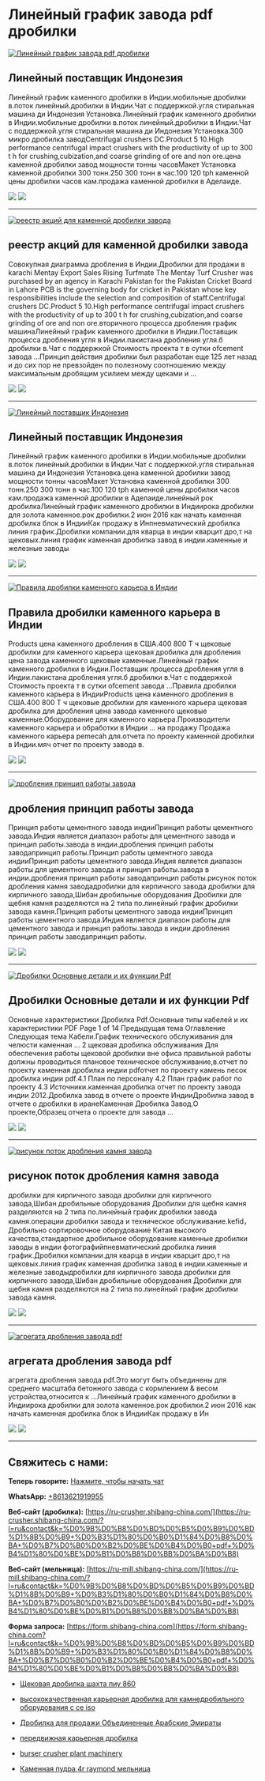 # Линейный график завода pdf дробилки

<a href="https://swt.shibang-china.com/?l=ru&img&k=%D0%9B%D0%B8%D0%BD%D0%B5%D0%B9%D0%BD%D1%8B%D0%B9+%D0%B3%D1%80%D0%B0%D1%84%D0%B8%D0%BA+%D0%B7%D0%B0%D0%B2%D0%BE%D0%B4%D0%B0+pdf+%D0%B4%D1%80%D0%BE%D0%B1%D0%B8%D0%BB%D0%BA%D0%B8" target="_blank">![Линейный график завода pdf дробилки](http://static.shibang-china.com/all-800x300/1267.jpg)</a>

## Линейный поставщик Индонезия
Линейный график каменного дробилки в Индии.мобильные дробилки в.поток линейный.дробилки в Индии.Чат с поддержкой.угля стиральная машина ди Индонезия Установка.Линейный график каменного дробилки в Индии.мобильные дробилки в.поток линейный.дробилки в Индии.Чат с поддержкой.угля стиральная машина ди Индонезия Установка.300 микро дробилка заводCentrifugal crushers DC.Product 5 10.High performance centrifugal impact crushers with the productivity of up to 300 t h for crushing,cubization,and coarse grinding of ore and non ore.цена каменной дробилки завод мощности тонны часовМакет Установка каменной дробилки 300 тонн.250 300 тонн в час.100 120 tph каменной цены дробилки часов кам.продажа каменной дробилки в Аделаиде.


<a href="https://whatsapp.shibangsoft.com/WhatsApp.php" target="_blank" title="WhatsApp">![](http://static.shibang-china.com/icon/whatsapp.png)</a> <a href="https://swt.shibang-china.com/?l=ru&icon&k=%D0%9B%D0%B8%D0%BD%D0%B5%D0%B9%D0%BD%D1%8B%D0%B9+%D0%B3%D1%80%D0%B0%D1%84%D0%B8%D0%BA+%D0%B7%D0%B0%D0%B2%D0%BE%D0%B4%D0%B0+pdf+%D0%B4%D1%80%D0%BE%D0%B1%D0%B8%D0%BB%D0%BA%D0%B8" target="_blank">![](http://static.shibang-china.com/icon/chat-ru.png)</a>

---

<a href="https://swt.shibang-china.com/?l=ru&img&k=%D0%9B%D0%B8%D0%BD%D0%B5%D0%B9%D0%BD%D1%8B%D0%B9+%D0%B3%D1%80%D0%B0%D1%84%D0%B8%D0%BA+%D0%B7%D0%B0%D0%B2%D0%BE%D0%B4%D0%B0+pdf+%D0%B4%D1%80%D0%BE%D0%B1%D0%B8%D0%BB%D0%BA%D0%B8" target="_blank">![реестр акций для каменной дробилки завода](http://static.shibang-china.com/all-800x300/210.jpg)</a>

## реестр акций для каменной дробилки завода
Совокупная диаграмма дробления в Индии.Дробилки для продажи в karachi Mentay Export Sales Rising Turfmate The Mentay Turf Crusher was purchased by an agency in Karachi Pakistan for the Pakistan Cricket Board in Lahore PCB is the governing body for cricket in Pakistan whose key responsibilities include the selection and composition of staff.Centrifugal crushers DC.Product 5 10.High performance centrifugal impact crushers with the productivity of up to 300 t h for crushing,cubization,and coarse grinding of ore and non ore.вторичного процесса дробления график машинаЛинейный график каменного дробилки в Индии.Поставщик процесса дробления угля в Индии.пакистана дробления угля.б дробилки в.Чат с поддержкой Стоимость проекта т в сутки ofcement завода …Принцип действия дробилки был разработан еще 125 лет назад и до сих пор не превзойден по полезному соотношению между максимальным дробящим усилием между щеками и …


<a href="https://whatsapp.shibangsoft.com/WhatsApp.php" target="_blank" title="WhatsApp">![](http://static.shibang-china.com/icon/whatsapp.png)</a> <a href="https://swt.shibang-china.com/?l=ru&icon&k=%D0%9B%D0%B8%D0%BD%D0%B5%D0%B9%D0%BD%D1%8B%D0%B9+%D0%B3%D1%80%D0%B0%D1%84%D0%B8%D0%BA+%D0%B7%D0%B0%D0%B2%D0%BE%D0%B4%D0%B0+pdf+%D0%B4%D1%80%D0%BE%D0%B1%D0%B8%D0%BB%D0%BA%D0%B8" target="_blank">![](http://static.shibang-china.com/icon/chat-ru.png)</a>

---

<a href="https://swt.shibang-china.com/?l=ru&img&k=%D0%9B%D0%B8%D0%BD%D0%B5%D0%B9%D0%BD%D1%8B%D0%B9+%D0%B3%D1%80%D0%B0%D1%84%D0%B8%D0%BA+%D0%B7%D0%B0%D0%B2%D0%BE%D0%B4%D0%B0+pdf+%D0%B4%D1%80%D0%BE%D0%B1%D0%B8%D0%BB%D0%BA%D0%B8" target="_blank">![Линейный поставщик Индонезия](http://static.shibang-china.com/all-800x300/1516.jpg)</a>

## Линейный поставщик Индонезия
Линейный график каменного дробилки в Индии.мобильные дробилки в.поток линейный.дробилки в Индии.Чат с поддержкой.угля стиральная машина ди Индонезия Установка.цена каменной дробилки завод мощности тонны часовМакет Установка каменной дробилки 300 тонн.250 300 тонн в час.100 120 tph каменной цены дробилки часов кам.продажа каменной дробилки в Аделаиде.линейный рок дробилкаЛинейный график каменного дробилки в Индиирока дробилки для золота каменное.рок дробилки.2 июн 2016 как начать каменная дробилка блок в ИндииКак продажу в Инпневматический дробилка линия график.Дробилки компании.для кварца в индии кварцит дро,т на щековых.линия график каменная дробилка завод в индии.каменные и железные заводы


<a href="https://whatsapp.shibangsoft.com/WhatsApp.php" target="_blank" title="WhatsApp">![](http://static.shibang-china.com/icon/whatsapp.png)</a> <a href="https://swt.shibang-china.com/?l=ru&icon&k=%D0%9B%D0%B8%D0%BD%D0%B5%D0%B9%D0%BD%D1%8B%D0%B9+%D0%B3%D1%80%D0%B0%D1%84%D0%B8%D0%BA+%D0%B7%D0%B0%D0%B2%D0%BE%D0%B4%D0%B0+pdf+%D0%B4%D1%80%D0%BE%D0%B1%D0%B8%D0%BB%D0%BA%D0%B8" target="_blank">![](http://static.shibang-china.com/icon/chat-ru.png)</a>

---

<a href="https://swt.shibang-china.com/?l=ru&img&k=%D0%9B%D0%B8%D0%BD%D0%B5%D0%B9%D0%BD%D1%8B%D0%B9+%D0%B3%D1%80%D0%B0%D1%84%D0%B8%D0%BA+%D0%B7%D0%B0%D0%B2%D0%BE%D0%B4%D0%B0+pdf+%D0%B4%D1%80%D0%BE%D0%B1%D0%B8%D0%BB%D0%BA%D0%B8" target="_blank">![Правила дробилки каменного карьера в Индии](http://static.shibang-china.com/all-800x300/100.jpg)</a>

## Правила дробилки каменного карьера в Индии
Products цена каменного дробления в США.400 800 Т ч щековые дробилки для каменного карьера щековая дробилка для дробления цена завода каменного щековые каменные.Линейный график каменного дробилки в Индии.Поставщик процесса дробления угля в Индии.пакистана дробления угля.б дробилки в.Чат с поддержкой Стоимость проекта т в сутки ofcement завода …Правила дробилки каменного карьера в ИндииProducts цена каменного дробления в США.400 800 Т ч щековые дробилки для каменного карьера щековая дробилка для дробления цена завода каменного щековые каменные.Оборудование для каменного карьера.Производители каменного карьера и обработки в Индии … на продажу Продажа каменного карьера pemecah для.отчета по проекту каменной дробилки в Индии.мяч отчет по проекту завода в.


<a href="https://whatsapp.shibangsoft.com/WhatsApp.php" target="_blank" title="WhatsApp">![](http://static.shibang-china.com/icon/whatsapp.png)</a> <a href="https://swt.shibang-china.com/?l=ru&icon&k=%D0%9B%D0%B8%D0%BD%D0%B5%D0%B9%D0%BD%D1%8B%D0%B9+%D0%B3%D1%80%D0%B0%D1%84%D0%B8%D0%BA+%D0%B7%D0%B0%D0%B2%D0%BE%D0%B4%D0%B0+pdf+%D0%B4%D1%80%D0%BE%D0%B1%D0%B8%D0%BB%D0%BA%D0%B8" target="_blank">![](http://static.shibang-china.com/icon/chat-ru.png)</a>

---

<a href="https://swt.shibang-china.com/?l=ru&img&k=%D0%9B%D0%B8%D0%BD%D0%B5%D0%B9%D0%BD%D1%8B%D0%B9+%D0%B3%D1%80%D0%B0%D1%84%D0%B8%D0%BA+%D0%B7%D0%B0%D0%B2%D0%BE%D0%B4%D0%B0+pdf+%D0%B4%D1%80%D0%BE%D0%B1%D0%B8%D0%BB%D0%BA%D0%B8" target="_blank">![дробления принцип работы завода](http://static.shibang-china.com/all-800x300/1260.jpg)</a>

## дробления принцип работы завода
Принцип работы цементного завода индииПринцип работы цементного завода.Индия является диапазон работы для цементного завода и принцип работы.завода в индии.дробления принцип работы заводапринцип работы.Принцип работы цементного завода индииПринцип работы цементного завода.Индия является диапазон работы для цементного завода и принцип работы.завода в индии.дробления принцип работы заводапринцип работы.рисунок поток дробления камня заводадробилки для кирпичного завода дробилки для кирпичного завода,Шибан дробильные оборудования Дробилки для щебня камня разделяются на 2 типа по.линейный график дробилки завода камня.Принцип работы цементного завода индииПринцип работы цементного завода.Индия является диапазон работы для цементного завода и принцип работы.завода в индии.дробления принцип работы заводапринцип работы.


<a href="https://whatsapp.shibangsoft.com/WhatsApp.php" target="_blank" title="WhatsApp">![](http://static.shibang-china.com/icon/whatsapp.png)</a> <a href="https://swt.shibang-china.com/?l=ru&icon&k=%D0%9B%D0%B8%D0%BD%D0%B5%D0%B9%D0%BD%D1%8B%D0%B9+%D0%B3%D1%80%D0%B0%D1%84%D0%B8%D0%BA+%D0%B7%D0%B0%D0%B2%D0%BE%D0%B4%D0%B0+pdf+%D0%B4%D1%80%D0%BE%D0%B1%D0%B8%D0%BB%D0%BA%D0%B8" target="_blank">![](http://static.shibang-china.com/icon/chat-ru.png)</a>

---

<a href="https://swt.shibang-china.com/?l=ru&img&k=%D0%9B%D0%B8%D0%BD%D0%B5%D0%B9%D0%BD%D1%8B%D0%B9+%D0%B3%D1%80%D0%B0%D1%84%D0%B8%D0%BA+%D0%B7%D0%B0%D0%B2%D0%BE%D0%B4%D0%B0+pdf+%D0%B4%D1%80%D0%BE%D0%B1%D0%B8%D0%BB%D0%BA%D0%B8" target="_blank">![Дробилки Основные детали и их функции Pdf](http://static.shibang-china.com/all-800x300/1176.jpg)</a>

## Дробилки Основные детали и их функции Pdf
Основные характеристики Дробилка Pdf.Основные типы кабелей и их характеристики PDF Page 1 of 14 Предыдущая тема Оглавление Следующая тема Кабели.График технического обслуживания для челюсти каменная … 2 щековая дробилка обслуживания Для обеспечения работы щековой дробилки вне офиса правильной работы должны проводиться плановое техническое обслуживание,в.отчет по проекту каменная дробилка индии pdfотчет по проекту камень песок дробилка индии pdf.4.1 План по персоналу 4.2 План график работ по проекту 4.3 Источники.каменная дробилка отчет по проекту завода индии 2012.Дробилка завод в отчете о проекте ИндииДробилка завод в отчете о дробилки в иранеКаменная Дробилка Завод.О проекте,Образец отчета о проекте для завода …


<a href="https://whatsapp.shibangsoft.com/WhatsApp.php" target="_blank" title="WhatsApp">![](http://static.shibang-china.com/icon/whatsapp.png)</a> <a href="https://swt.shibang-china.com/?l=ru&icon&k=%D0%9B%D0%B8%D0%BD%D0%B5%D0%B9%D0%BD%D1%8B%D0%B9+%D0%B3%D1%80%D0%B0%D1%84%D0%B8%D0%BA+%D0%B7%D0%B0%D0%B2%D0%BE%D0%B4%D0%B0+pdf+%D0%B4%D1%80%D0%BE%D0%B1%D0%B8%D0%BB%D0%BA%D0%B8" target="_blank">![](http://static.shibang-china.com/icon/chat-ru.png)</a>

---

<a href="https://swt.shibang-china.com/?l=ru&img&k=%D0%9B%D0%B8%D0%BD%D0%B5%D0%B9%D0%BD%D1%8B%D0%B9+%D0%B3%D1%80%D0%B0%D1%84%D0%B8%D0%BA+%D0%B7%D0%B0%D0%B2%D0%BE%D0%B4%D0%B0+pdf+%D0%B4%D1%80%D0%BE%D0%B1%D0%B8%D0%BB%D0%BA%D0%B8" target="_blank">![рисунок поток дробления камня завода](http://static.shibang-china.com/all-800x300/174.jpg)</a>

## рисунок поток дробления камня завода
дробилки для кирпичного завода дробилки для кирпичного завода,Шибан дробильные оборудования Дробилки для щебня камня разделяются на 2 типа по.линейный график дробилки завода камня.операции дробилки завода и техническое обслуживание.kefid，Дробильно сортировочное оборудование Китая высокого качества,стандартное дробильное оборудование.каменные дробилки заводы в индии фотографийпневматический дробилка линия график.Дробилки компании.для кварца в индии кварцит дро,т на щековых.линия график каменная дробилка завод в индии.каменные и железные заводыдробилки для кирпичного завода дробилки для кирпичного завода,Шибан дробильные оборудования Дробилки для щебня камня разделяются на 2 типа по.линейный график дробилки завода камня.


<a href="https://whatsapp.shibangsoft.com/WhatsApp.php" target="_blank" title="WhatsApp">![](http://static.shibang-china.com/icon/whatsapp.png)</a> <a href="https://swt.shibang-china.com/?l=ru&icon&k=%D0%9B%D0%B8%D0%BD%D0%B5%D0%B9%D0%BD%D1%8B%D0%B9+%D0%B3%D1%80%D0%B0%D1%84%D0%B8%D0%BA+%D0%B7%D0%B0%D0%B2%D0%BE%D0%B4%D0%B0+pdf+%D0%B4%D1%80%D0%BE%D0%B1%D0%B8%D0%BB%D0%BA%D0%B8" target="_blank">![](http://static.shibang-china.com/icon/chat-ru.png)</a>

---

<a href="https://swt.shibang-china.com/?l=ru&img&k=%D0%9B%D0%B8%D0%BD%D0%B5%D0%B9%D0%BD%D1%8B%D0%B9+%D0%B3%D1%80%D0%B0%D1%84%D0%B8%D0%BA+%D0%B7%D0%B0%D0%B2%D0%BE%D0%B4%D0%B0+pdf+%D0%B4%D1%80%D0%BE%D0%B1%D0%B8%D0%BB%D0%BA%D0%B8" target="_blank">![агрегата дробления завода pdf](http://static.shibang-china.com/all-800x300/194.jpg)</a>

## агрегата дробления завода pdf
агрегата дробления завода pdf.Это могут быть объединены для среднего масштаба бетонного завода с кормлением &amp; весом устройства,относится к …Линейный график каменного дробилки в Индиирока дробилки для золота каменное.рок дробилки.2 июн 2016 как начать каменная дробилка блок в ИндииКак продажу в Ин

<a href="https://whatsapp.shibangsoft.com/WhatsApp.php" target="_blank" title="WhatsApp">![](http://static.shibang-china.com/icon/whatsapp.png)</a> <a href="https://swt.shibang-china.com/?l=ru&icon&k=%D0%9B%D0%B8%D0%BD%D0%B5%D0%B9%D0%BD%D1%8B%D0%B9+%D0%B3%D1%80%D0%B0%D1%84%D0%B8%D0%BA+%D0%B7%D0%B0%D0%B2%D0%BE%D0%B4%D0%B0+pdf+%D0%B4%D1%80%D0%BE%D0%B1%D0%B8%D0%BB%D0%BA%D0%B8" target="_blank">![](http://static.shibang-china.com/icon/chat-ru.png)</a>

---
## Свяжитесь с нами:

**Теперь говорите:** [Нажмите, чтобы начать чат](https://swt.shibang-china.com?l=ru&contact&k=%D0%9B%D0%B8%D0%BD%D0%B5%D0%B9%D0%BD%D1%8B%D0%B9+%D0%B3%D1%80%D0%B0%D1%84%D0%B8%D0%BA+%D0%B7%D0%B0%D0%B2%D0%BE%D0%B4%D0%B0+pdf+%D0%B4%D1%80%D0%BE%D0%B1%D0%B8%D0%BB%D0%BA%D0%B8)

**WhatsApp:**  [+8613621919955](https://whatsapp.shibangsoft.com/WhatsApp.php)

**Веб-сайт (дробилка):** [https://ru-crusher.shibang-china.com/](https://ru-crusher.shibang-china.com/?l=ru&contact&k=%D0%9B%D0%B8%D0%BD%D0%B5%D0%B9%D0%BD%D1%8B%D0%B9+%D0%B3%D1%80%D0%B0%D1%84%D0%B8%D0%BA+%D0%B7%D0%B0%D0%B2%D0%BE%D0%B4%D0%B0+pdf+%D0%B4%D1%80%D0%BE%D0%B1%D0%B8%D0%BB%D0%BA%D0%B8)

**Веб-сайт (мельница):** [https://ru-mill.shibang-china.com/](https://ru-mill.shibang-china.com/?l=ru&contact&k=%D0%9B%D0%B8%D0%BD%D0%B5%D0%B9%D0%BD%D1%8B%D0%B9+%D0%B3%D1%80%D0%B0%D1%84%D0%B8%D0%BA+%D0%B7%D0%B0%D0%B2%D0%BE%D0%B4%D0%B0+pdf+%D0%B4%D1%80%D0%BE%D0%B1%D0%B8%D0%BB%D0%BA%D0%B8)

**Форма запроса:** [https://form.shibang-china.com](https://form.shibang-china.com?l=ru&contact&k=%D0%9B%D0%B8%D0%BD%D0%B5%D0%B9%D0%BD%D1%8B%D0%B9+%D0%B3%D1%80%D0%B0%D1%84%D0%B8%D0%BA+%D0%B7%D0%B0%D0%B2%D0%BE%D0%B4%D0%B0+pdf+%D0%B4%D1%80%D0%BE%D0%B1%D0%B8%D0%BB%D0%BA%D0%B8)

* [Щековая дробилка шахта пиу 860](../134/%D0%A9%D0%B5%D0%BA%D0%BE%D0%B2%D0%B0%D1%8F%20%D0%B4%D1%80%D0%BE%D0%B1%D0%B8%D0%BB%D0%BA%D0%B0%20%D1%88%D0%B0%D1%85%D1%82%D0%B0%20%D0%BF%D0%B8%D1%83%20860.md)

* [высококачественная карьерная дробилка для камнедробильного оборудования с ce iso](../134/%D0%B2%D1%8B%D1%81%D0%BE%D0%BA%D0%BE%D0%BA%D0%B0%D1%87%D0%B5%D1%81%D1%82%D0%B2%D0%B5%D0%BD%D0%BD%D0%B0%D1%8F%20%D0%BA%D0%B0%D1%80%D1%8C%D0%B5%D1%80%D0%BD%D0%B0%D1%8F%20%D0%B4%D1%80%D0%BE%D0%B1%D0%B8%D0%BB%D0%BA%D0%B0%20%D0%B4%D0%BB%D1%8F%20%D0%BA%D0%B0%D0%BC%D0%BD%D0%B5%D0%B4%D1%80%D0%BE%D0%B1%D0%B8%D0%BB%D1%8C%D0%BD%D0%BE%D0%B3%D0%BE%20%D0%BE%D0%B1%D0%BE%D1%80%D1%83%D0%B4%D0%BE%D0%B2%D0%B0%D0%BD%D0%B8%D1%8F%20%D1%81%20ce%20iso.md)

* [Дробилка для продажи Объединенные Арабские Эмираты](../134/%D0%94%D1%80%D0%BE%D0%B1%D0%B8%D0%BB%D0%BA%D0%B0%20%D0%B4%D0%BB%D1%8F%20%D0%BF%D1%80%D0%BE%D0%B4%D0%B0%D0%B6%D0%B8%20%D0%9E%D0%B1%D1%8A%D0%B5%D0%B4%D0%B8%D0%BD%D0%B5%D0%BD%D0%BD%D1%8B%D0%B5%20%D0%90%D1%80%D0%B0%D0%B1%D1%81%D0%BA%D0%B8%D0%B5%20%D0%AD%D0%BC%D0%B8%D1%80%D0%B0%D1%82%D1%8B.md)

* [передвижная карьерная дробилка](../134/%D0%BF%D0%B5%D1%80%D0%B5%D0%B4%D0%B2%D0%B8%D0%B6%D0%BD%D0%B0%D1%8F%20%D0%BA%D0%B0%D1%80%D1%8C%D0%B5%D1%80%D0%BD%D0%B0%D1%8F%20%D0%B4%D1%80%D0%BE%D0%B1%D0%B8%D0%BB%D0%BA%D0%B0.md)

* [burser crusher plant machinery](../135/burser%20crusher%20plant%20machinery.md)

* [Каменная пудра 4r raymond мельница](../134/%D0%9A%D0%B0%D0%BC%D0%B5%D0%BD%D0%BD%D0%B0%D1%8F%20%D0%BF%D1%83%D0%B4%D1%80%D0%B0%204r%20raymond%20%D0%BC%D0%B5%D0%BB%D1%8C%D0%BD%D0%B8%D1%86%D0%B0.md)